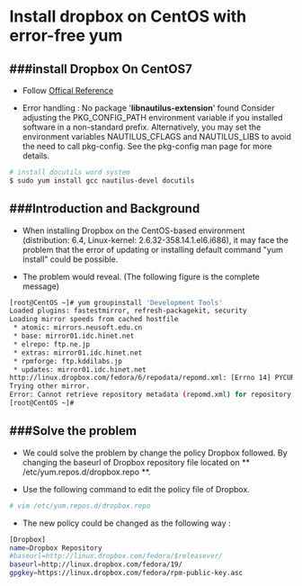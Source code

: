# Install dropbox on CentOS with error-free yum

<script type="text/javascript" src="../js/general.js"></script>

###install Dropbox On CentOS7
---

* Follow [Offical Reference](https://www.dropbox.com/help/247)

* Error handling : No package '**libnautilus-extension**' found Consider adjusting the PKG_CONFIG_PATH environment variable if you installed software in a non-standard prefix. Alternatively, you may set the environment variables NAUTILUS_CFLAGS and NAUTILUS_LIBS to avoid the need to call pkg-config. See the pkg-config man page for more details. 

```Bash
# install docutils word system
$ sudo yum install gcc nautilus-devel docutils
```

###Introduction and Background
---

* When installing Dropbox on the CentOS-based environment (distribution: 6.4, Linux-kernel: 2.6.32-358.14.1.el6.i686), it may face the problem that the error of updating or installing default command "yum install" could be possible.

* The problem would reveal. (The following figure is the complete message)

```Bash
[root@CentOS ~]# yum groupinstall 'Development Tools'
Loaded plugins: fastestmirror, refresh-packagekit, security
Loading mirror speeds from cached hostfile
 * atomic: mirrors.neusoft.edu.cn
 * base: mirror01.idc.hinet.net
 * elrepo: ftp.ne.jp
 * extras: mirror01.idc.hinet.net
 * rpmforge: ftp.kddilabs.jp
 * updates: mirror01.idc.hinet.net
http://linux.dropbox.com/fedora/6/repodata/repomd.xml: [Errno 14] PYCURL ERROR 22 - "The requested URL returned error: 404 Not Found"
Trying other mirror.
Error: Cannot retrieve repository metadata (repomd.xml) for repository: Dropbox. Please verify its path and try again
[root@CentOS ~]#
```

###Solve the problem
---

* We could solve the problem by change the policy Dropbox followed. By changing the baseurl of Dropbox repository file located on ** /etc/yum.repos.d/dropbox.repo **. 

* Use the following command to edit the policy file of Dropbox.

```Bash
# vim /etc/yum.repos.d/dropbox.repo
```

* The new policy could be changed as the following way :

```Bash
[Dropbox]
name=Dropbox Repository
#baseurl=http://linux.dropbox.com/fedora/$releasever/
baseurl=http://linux.dropbox.com/fedora/19/
gpgkey=https://linux.dropbox.com/fedora/rpm-public-key.asc
```
